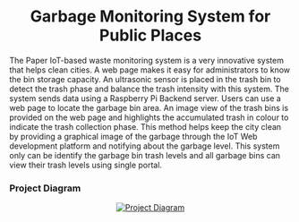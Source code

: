 <h1 align="center">Garbage Monitoring System for Public Places</h1>

The Paper IoT-based waste monitoring system is a very innovative system that helps clean 
cities. A web page makes it easy for administrators to know the bin storage capacity. An ultrasonic 
sensor is placed in the trash bin to detect the trash phase and balance the trash intensity with this 
system. The system sends data using a Raspberry Pi Backend server. Users can use a web page to 
locate the garbage bin area. An image view of the trash bins is provided on the web page and 
highlights the accumulated trash in colour to indicate the trash collection phase. This method helps 
keep the city clean by providing a graphical image of the garbage through the IoT Web 
development platform and notifying about the garbage level. This system only can be identify the 
garbage bin trash levels and all garbage bins can view their trash levels using single portal. 

<h3 align="left">Project Diagram</h3>
<p align="center"> <a href="#" target="_blank" rel="noreferrer"> 
  <img src="#" alt="Project Diagram" width="auto" height="auto"/>
</p>

  
